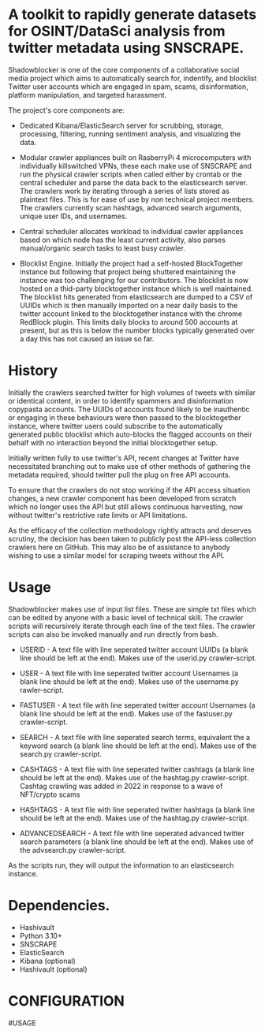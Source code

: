 # A toolkit to rapidly generate datasets for OSINT/DataSci analysis from twitter metadata using SNSCRAPE.

Shadowblocker is one of the core components of a collaborative social media project which aims to automatically search for, indentify, and blocklist Twitter user accounts which are engaged in spam, scams, disinformation, platform manipulation, and targeted harassment.

The project's core components are:

* Dedicated Kibana/ElasticSearch server for scrubbing, storage, processing, filtering, running sentiment analysis, and visualizing the data.

* Modular crawler appliances built on RasberryPi 4 microcomputers with individually killswitched VPNs, these each make use of SNSCRAPE and run the physical crawler scripts when called either by crontab or the central scheduler and parse the data back to the elasticsearch server. The crawlers work by iterating through a series of lists stored as plaintext files. This is for ease of use by non technical project members. The crawlers currently scan hashtags, advanced search arguments, unique user IDs, and usernames. 

* Central scheduler allocates workload to individual cawler appliances based on which node has the least current activity, also parses manual/organic search tasks to least busy crawler. 

* Blocklist Engine. Initially the project had a self-hosted BlockTogether instance but following that project being shuttered maintaining the instance was too challenging for our contributors. The blocklist is now hosted on a thid-party blocktogether instance which is well maintained. The blocklist hits generated from elasticsearch are dumped to a CSV of UUIDs which is then manually imported on a near daily basis to the twitter account linked to the blocktogether instance with the chrome RedBlock plugin. This limits daily blocks to around 500 accounts at present, but as this is below the number blocks typically generated over a day this has not caused an issue so far.

# History

Initially the crawlers searched twitter for high volumes of tweets with similar or identical content, in order to identify spammers and disinformation copypasta accounts. The UUIDs of accounts found likely to be inauthentic or engaging in these behaviours were then passed to the blocktogether instance, where twitter users could subscribe to the automatically generated public blocklist which auto-blocks the flagged accounts on their behalf with no interaction beyond the initial blocktogether setup.

Initially written fully to use twitter's API, recent changes at Twitter have necessitated branching out to make use of other methods of gathering the metadata required, should twitter pull the plug on free API accounts. 

To ensure that the crawlers do not stop working if the API access situation changes, a new crawler component has been developed from scratch which no longer uses the API but still allows continuous harvesting, now without twitter's restrictive rate limits or API limitations. 

As the efficacy of the collection methodology rightly attracts and deserves scrutiny, the decision has been taken to publicly post the API-less collection crawlers here on GitHub. This may also be of assistance to anybody wishing to use a similar model for scraping tweets without the API.

# Usage

Shadowblocker makes use of input list files. These are simple txt files which can be edited by anyone with a basic level of technical skill. The crawler scripts will recursively iterate through each line of the text files. The crawler scripts can also be invoked manually and run directly from bash.

* USERID - A text file with line seperated twitter account UUIDs (a blank line should be left at the end). Makes use of the userid.py crawler-script.

* USER - A text file with line seperated twitter account Usernames (a blank line should be left at the end). Makes use of the username.py rawler-script.

* FASTUSER - A text file with line seperated twitter account Usernames (a blank line should be left at the end). Makes use of the fastuser.py crawler-script.

* SEARCH - A text file with line seperated search terms, equivalent the a keyword search (a blank line should be left at the end). Makes use of the search.py crawler-script.

* CASHTAGS - A text file with line seperated twitter cashtags (a blank line should be left at the end). Makes use of the hashtag.py crawler-script. Cashtag crawling was added in 2022 in response to a wave of NFT/crypto scams

* HASHTAGS - A text file with line seperated twitter hashtags (a blank line should be left at the end). Makes use of the hashtag.py crawler-script.

* ADVANCEDSEARCH - A text file with line seperated advanced twitter search parameters (a blank line should be left at the end). Makes use of the advsearch.py crawler-script.

As the scripts run, they will output the information to an elasticsearch instance. 

# Dependencies.

* Hashivault
* Python 3.10+
* SNSCRAPE
* ElasticSearch
* Kibana (optional)
* Hashivault (optional)

# CONFIGURATION

#USAGE

